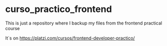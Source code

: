 # curso_practico_frontend
This is just a repository where I backup my files from the frontend practical course

It´s on https://platzi.com/cursos/frontend-developer-practico/